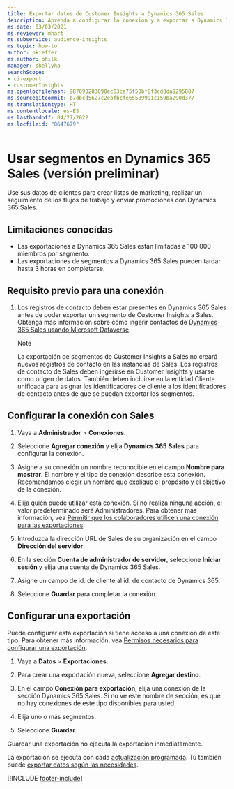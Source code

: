 ```yaml
---
title: Exportar datos de Customer Insights a Dynamics 365 Sales
description: Aprenda a configurar la conexión y a exportar a Dynamics 365 Sales.
ms.date: 03/03/2021
ms.reviewer: mhart
ms.subservice: audience-insights
ms.topic: how-to
author: pkieffer
ms.author: philk
manager: shellyha
searchScope:
- ci-export
- customerInsights
ms.openlocfilehash: 987690283090ec83ca75f50bf8f3cd8da9295887
ms.sourcegitcommit: b7dbcd5627c2ebfbcfe65589991c159ba290d377
ms.translationtype: HT
ms.contentlocale: es-ES
ms.lasthandoff: 04/27/2022
ms.locfileid: "8647679"
---
```

# <a name="use-segments-in-dynamics-365-sales-preview"></a>Usar segmentos en Dynamics 365 Sales (versión preliminar)



Use sus datos de clientes para crear listas de marketing, realizar un seguimiento de los flujos de trabajo y enviar promociones con Dynamics 365 Sales.

## <a name="known-limitations"></a>Limitaciones conocidas

- Las exportaciones a Dynamics 365 Sales están limitadas a 100 000 miembros por segmento.
- Las exportaciones de segmentos a Dynamics 365 Sales pueden tardar hasta 3 horas en completarse. 

## <a name="prerequisite-for-connection"></a>Requisito previo para una conexión

1. Los registros de contacto deben estar presentes en Dynamics 365 Sales antes de poder exportar un segmento de Customer Insights a Sales. Obtenga más información sobre cómo ingerir contactos de [Dynamics 365 Sales usando Microsoft Dataverse](connect-dataverse-managed-lake.md).

   > [!NOTE]
   > La exportación de segmentos de Customer Insights a Sales no creará nuevos registros de contacto en las instancias de Sales. Los registros de contacto de Sales deben ingerirse en Customer Insights y usarse como origen de datos. También deben incluirse en la entidad Cliente unificada para asignar los identificadores de cliente a los identificadores de contacto antes de que se puedan exportar los segmentos.

## <a name="set-up-the-connection-to-sales"></a>Configurar la conexión con Sales

1. Vaya a **Administrador** > **Conexiones**.

1. Seleccione **Agregar conexión** y elija **Dynamics 365 Sales** para configurar la conexión.

1. Asigne a su conexión un nombre reconocible en el campo **Nombre para mostrar**. El nombre y el tipo de conexión describe esta conexión. Recomendamos elegir un nombre que explique el propósito y el objetivo de la conexión.

1. Elija quién puede utilizar esta conexión. Si no realiza ninguna acción, el valor predeterminado será Administradores. Para obtener más información, vea [Permitir que los colaboradores utilicen una conexión para las exportaciones](connections.md#allow-contributors-to-use-a-connection-for-exports).

1. Introduzca la dirección URL de Sales de su organización en el campo **Dirección del servidor**.

1. En la sección **Cuenta de administrador de servidor**, seleccione **Iniciar sesión** y elija una cuenta de Dynamics 365 Sales.

1. Asigne un campo de id. de cliente al id. de contacto de Dynamics 365.

1. Seleccione **Guardar** para completar la conexión. 

## <a name="configure-an-export"></a>Configurar una exportación

Puede configurar esta exportación si tiene acceso a una conexión de este tipo. Para obtener más información, vea [Permisos necesarios para configurar una exportación](export-destinations.md#set-up-a-new-export).

1. Vaya a **Datos** > **Exportaciones**.

1. Para crear una exportación nueva, seleccione **Agregar destino**.

1. En el campo **Conexión para exportación**, elija una conexión de la sección Dynamics 365 Sales. Si no ve este nombre de sección, es que no hay conexiones de este tipo disponibles para usted.

1. Elija uno o más segmentos.

1. Seleccione **Guardar**.

Guardar una exportación no ejecuta la exportación inmediatamente.

La exportación se ejecuta con cada [actualización programada](system.md#schedule-tab). Tú también puede [exportar datos según las necesidades](export-destinations.md#run-exports-on-demand). 

[!INCLUDE [footer-include](includes/footer-banner.md)]
